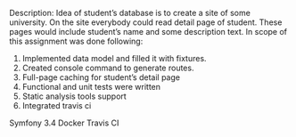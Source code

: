 Description: Idea of student’s database is to create a site of some university. On the site everybody could read detail page of student. These pages would include student’s name and some description text. In scope of this assignment was done following:
1. Implemented data model and filled it with fixtures.
2. Created console command to generate routes.
3. Full-page caching for student’s detail page
4. Functional and unit tests were written
5. Static analysis tools support
6. Integrated travis ci

Symfony 3.4
Docker
Travis CI
